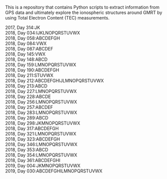 This is a repository that contains Python scripts to extract information from GPS data and ultimately explore the ionospheric structures around GMRT by using Total Electron Content (TEC) measurements. 

2017, Day 314:JK \
2018, Day 034:IJKLNOPQRSTUVWX \
2018, Day 058:ABCDEFGH \
2018, Day 084:VWX \
2018, Day 087:ABCDEF \
2018, Day 145:VWX \
2018, Day 148:ABCD \
2018, Day 159:LMNOPQRSTUVWX \
2018, Day 190:ABCDEFGH \
2018, Day 211:STUVWX \
2018, Day 212:ABCDEFGHIJLMNOPQRSTUVWX \
2018, Day 213:ABCD \
2018, Day 227:LMNOPQRSTUVWX \
2018, Day 228:ABCDE \
2018, Day 256:LMNOPQRSTUVWX \
2018, Day 257:ABCDEF \
2018, Day 283:LMNOPQRSTUVWX \
2018, Day 289:ABCD \
2018, Day 298:JKMNOPQRSTUVWX \
2018, Day 317:ABCDEFGH \
2018, Day 321:LMNOPQRSTUVWX \
2018, Day 323:ABCDEFGH \
2018, Day 346:LMNOPQRSTUVWX \
2018, Day 353:ABCD \
2018, Day 354:LMNOPQRSTUVWX \
2018, Day 361:ABCDEFGHI \
2019, Day 004:JKMNOPQRSTUVWX \
2019, Day 030:ABCDEFGHILMNOPQRSTUVWX
